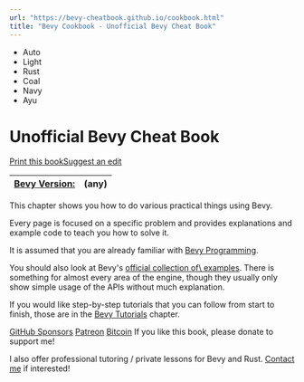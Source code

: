 ```yaml
---
url: "https://bevy-cheatbook.github.io/cookbook.html"
title: "Bevy Cookbook - Unofficial Bevy Cheat Book"
---
```


- Auto
- Light
- Rust
- Coal
- Navy
- Ayu

# Unofficial Bevy Cheat Book

[Print this book](https://bevy-cheatbook.github.io/print.html "Print this book")[Suggest an edit](https://github.com/bevy-cheatbook/bevy-cheatbook/issues/new "Suggest an edit")

| [Bevy Version:](https://bevy-cheatbook.github.io/introduction.html#maintenance-policy) | (any) |
| --- | --- |

This chapter shows you how to do various practical things using Bevy.

Every page is focused on a specific problem and provides explanations and
example code to teach you how to solve it.

It is assumed that you are already familiar with
[Bevy Programming](https://bevy-cheatbook.github.io/programming.html).

You should also look at Bevy's [official collection of\\
examples](https://github.com/bevyengine/bevy/tree/latest/examples#examples). There is something for almost every area of the
engine, though they usually only show simple usage of the APIs without much
explanation.

If you would like step-by-step tutorials that you can follow from start to
finish, those are in the [Bevy Tutorials](https://bevy-cheatbook.github.io/tutorial.html) chapter.

[GitHub Sponsors](https://github.com/sponsors/inodentry) [Patreon](https://patreon.com/iyesgames) [Bitcoin](bitcoin:bc1qaf32uqsg6mngw9g4aqc3l2jvuv46qx0zw2438p) If you like this book, please donate to support me!

I also offer professional tutoring / private lessons for Bevy and Rust. [Contact me](https://bevy-cheatbook.github.io/contact.html) if interested!